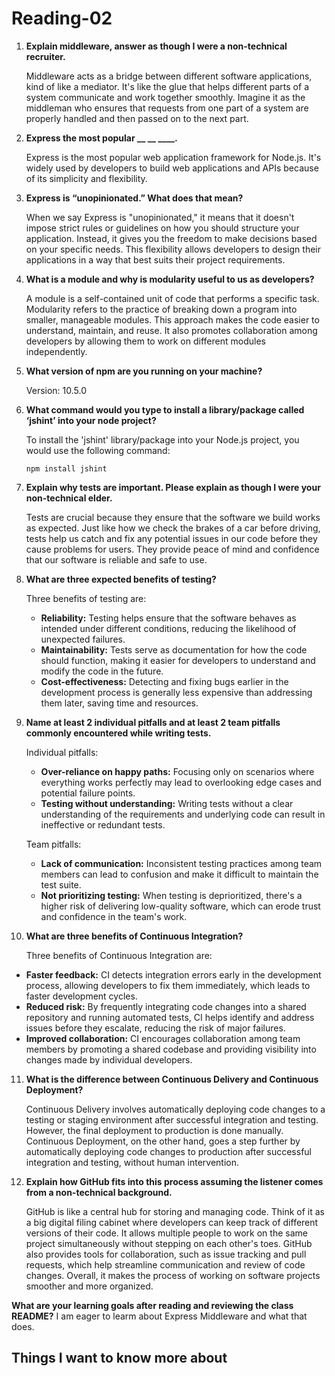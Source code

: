 # Reading-02 #

1. **Explain middleware, answer as though I were a non-technical recruiter.**

   Middleware acts as a bridge between different software applications, kind of like a mediator. It's like the glue that helps different parts of a system communicate and work together smoothly. Imagine it as the middleman who ensures that requests from one part of a system are properly handled and then passed on to the next part.

2. **Express the most popular __ __ ____.**

   Express is the most popular web application framework for Node.js. It's widely used by developers to build web applications and APIs because of its simplicity and flexibility.

3. **Express is “unopinionated.” What does that mean?**

   When we say Express is "unopinionated," it means that it doesn't impose strict rules or guidelines on how you should structure your application. Instead, it gives you the freedom to make decisions based on your specific needs. This flexibility allows developers to design their applications in a way that best suits their project requirements.

4. **What is a module and why is modularity useful to us as developers?**

   A module is a self-contained unit of code that performs a specific task. Modularity refers to the practice of breaking down a program into smaller, manageable modules. This approach makes the code easier to understand, maintain, and reuse. It also promotes collaboration among developers by allowing them to work on different modules independently.

5. **What version of npm are you running on your machine?**

    Version: 10.5.0

6. **What command would you type to install a library/package called ‘jshint’ into your node project?**

   To install the 'jshint' library/package into your Node.js project, you would use the following command:
   ```
   npm install jshint
   ```

7. **Explain why tests are important. Please explain as though I were your non-technical elder.**

   Tests are crucial because they ensure that the software we build works as expected. Just like how we check the brakes of a car before driving, tests help us catch and fix any potential issues in our code before they cause problems for users. They provide peace of mind and confidence that our software is reliable and safe to use.

8. **What are three expected benefits of testing?**

   Three benefits of testing are:
   - **Reliability:** Testing helps ensure that the software behaves as intended under different conditions, reducing the likelihood of unexpected failures.
   - **Maintainability:** Tests serve as documentation for how the code should function, making it easier for developers to understand and modify the code in the future.
   - **Cost-effectiveness:** Detecting and fixing bugs earlier in the development process is generally less expensive than addressing them later, saving time and resources.

9. **Name at least 2 individual pitfalls and at least 2 team pitfalls commonly encountered while writing tests.**

   Individual pitfalls:
   - **Over-reliance on happy paths:** Focusing only on scenarios where everything works perfectly may lead to overlooking edge cases and potential failure points.
   - **Testing without understanding:** Writing tests without a clear understanding of the requirements and underlying code can result in ineffective or redundant tests.

   Team pitfalls:
   - **Lack of communication:** Inconsistent testing practices among team members can lead to confusion and make it difficult to maintain the test suite.
   - **Not prioritizing testing:** When testing is deprioritized, there's a higher risk of delivering low-quality software, which can erode trust and confidence in the team's work.

10. **What are three benefits of Continuous Integration?**

    Three benefits of Continuous Integration are:
   - **Faster feedback:** CI detects integration errors early in the development process, allowing developers to fix them immediately, which leads to faster development cycles.
   - **Reduced risk:** By frequently integrating code changes into a shared repository and running automated tests, CI helps identify and address issues before they escalate, reducing the risk of major failures.
   - **Improved collaboration:** CI encourages collaboration among team members by promoting a shared codebase and providing visibility into changes made by individual developers.

11. **What is the difference between Continuous Delivery and Continuous Deployment?**

    Continuous Delivery involves automatically deploying code changes to a testing or staging environment after successful integration and testing. However, the final deployment to production is done manually. Continuous Deployment, on the other hand, goes a step further by automatically deploying code changes to production after successful integration and testing, without human intervention.

12. **Explain how GitHub fits into this process assuming the listener comes from a non-technical background.**

    GitHub is like a central hub for storing and managing code. Think of it as a big digital filing cabinet where developers can keep track of different versions of their code. It allows multiple people to work on the same project simultaneously without stepping on each other's toes. GitHub also provides tools for collaboration, such as issue tracking and pull requests, which help streamline communication and review of code changes. Overall, it makes the process of working on software projects smoother and more organized.

**What are your learning goals after reading and reviewing the class README?**
I am eager to learm about Express Middleware and what that does.

## Things I want to know more about ##
